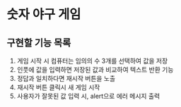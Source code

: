 # 숫자 야구 게임

## 구현할 기능 목록

1. 게임 시작 시 컴퓨터는 임의의 수 3개를 선택하여 값을 저장
2. 인풋에 값을 입력하면 저장된 값과 비교하여 텍스트 반환 기능
3. 정답과 일치하다면 재시작 버튼을 노출
4. 재시작 버튼 클릭시 새 게임 시작
5. 사용자가 잘못된 값 입력 시, alert으로 에러 메시지 출력
